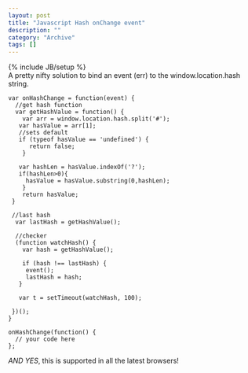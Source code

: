 ```yaml
--- 
layout: post 
title: "Javascript Hash onChange event"
description: ""
category: "Archive"
tags: []
---
```

{% include JB/setup %}  
A pretty nifty solution to bind an event (err) to the window.location.hash string.

    var onHashChange = function(event) {
      //get hash function
      var getHashValue = function() {
        var arr = window.location.hash.split('#');
       var hasValue = arr[1];
       //sets default
       if (typeof hasValue == 'undefined') {
          return false;
        }

       var hashLen = hasValue.indexOf('?');
       if(hashLen>0){
         hasValue = hasValue.substring(0,hashLen);
        }
        return hasValue;
     }

     //last hash
      var lastHash = getHashValue();

      //checker
      (function watchHash() {
        var hash = getHashValue();

        if (hash !== lastHash) {
         event();
         lastHash = hash;
       }

       var t = setTimeout(watchHash, 100);

     })();
    } 

    onHashChange(function() {
      // your code here
    };


*AND YES*, this is supported in all the latest browsers!